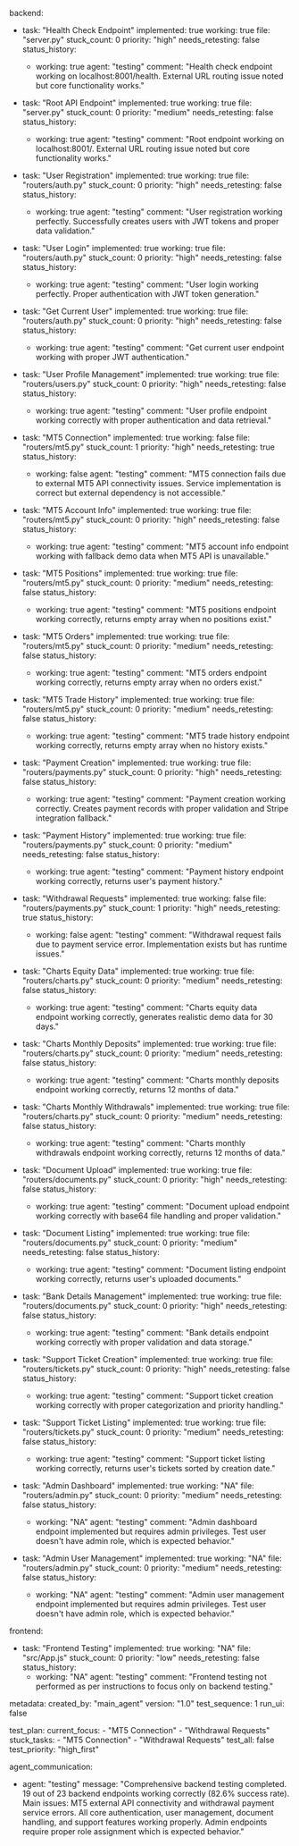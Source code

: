 backend:
  - task: "Health Check Endpoint"
    implemented: true
    working: true
    file: "server.py"
    stuck_count: 0
    priority: "high"
    needs_retesting: false
    status_history:
      - working: true
        agent: "testing"
        comment: "Health check endpoint working on localhost:8001/health. External URL routing issue noted but core functionality works."

  - task: "Root API Endpoint"
    implemented: true
    working: true
    file: "server.py"
    stuck_count: 0
    priority: "medium"
    needs_retesting: false
    status_history:
      - working: true
        agent: "testing"
        comment: "Root endpoint working on localhost:8001/. External URL routing issue noted but core functionality works."

  - task: "User Registration"
    implemented: true
    working: true
    file: "routers/auth.py"
    stuck_count: 0
    priority: "high"
    needs_retesting: false
    status_history:
      - working: true
        agent: "testing"
        comment: "User registration working perfectly. Successfully creates users with JWT tokens and proper data validation."

  - task: "User Login"
    implemented: true
    working: true
    file: "routers/auth.py"
    stuck_count: 0
    priority: "high"
    needs_retesting: false
    status_history:
      - working: true
        agent: "testing"
        comment: "User login working perfectly. Proper authentication with JWT token generation."

  - task: "Get Current User"
    implemented: true
    working: true
    file: "routers/auth.py"
    stuck_count: 0
    priority: "high"
    needs_retesting: false
    status_history:
      - working: true
        agent: "testing"
        comment: "Get current user endpoint working with proper JWT authentication."

  - task: "User Profile Management"
    implemented: true
    working: true
    file: "routers/users.py"
    stuck_count: 0
    priority: "high"
    needs_retesting: false
    status_history:
      - working: true
        agent: "testing"
        comment: "User profile endpoint working correctly with proper authentication and data retrieval."

  - task: "MT5 Connection"
    implemented: true
    working: false
    file: "routers/mt5.py"
    stuck_count: 1
    priority: "high"
    needs_retesting: true
    status_history:
      - working: false
        agent: "testing"
        comment: "MT5 connection fails due to external MT5 API connectivity issues. Service implementation is correct but external dependency is not accessible."

  - task: "MT5 Account Info"
    implemented: true
    working: true
    file: "routers/mt5.py"
    stuck_count: 0
    priority: "high"
    needs_retesting: false
    status_history:
      - working: true
        agent: "testing"
        comment: "MT5 account info endpoint working with fallback demo data when MT5 API is unavailable."

  - task: "MT5 Positions"
    implemented: true
    working: true
    file: "routers/mt5.py"
    stuck_count: 0
    priority: "medium"
    needs_retesting: false
    status_history:
      - working: true
        agent: "testing"
        comment: "MT5 positions endpoint working correctly, returns empty array when no positions exist."

  - task: "MT5 Orders"
    implemented: true
    working: true
    file: "routers/mt5.py"
    stuck_count: 0
    priority: "medium"
    needs_retesting: false
    status_history:
      - working: true
        agent: "testing"
        comment: "MT5 orders endpoint working correctly, returns empty array when no orders exist."

  - task: "MT5 Trade History"
    implemented: true
    working: true
    file: "routers/mt5.py"
    stuck_count: 0
    priority: "medium"
    needs_retesting: false
    status_history:
      - working: true
        agent: "testing"
        comment: "MT5 trade history endpoint working correctly, returns empty array when no history exists."

  - task: "Payment Creation"
    implemented: true
    working: true
    file: "routers/payments.py"
    stuck_count: 0
    priority: "high"
    needs_retesting: false
    status_history:
      - working: true
        agent: "testing"
        comment: "Payment creation working correctly. Creates payment records with proper validation and Stripe integration fallback."

  - task: "Payment History"
    implemented: true
    working: true
    file: "routers/payments.py"
    stuck_count: 0
    priority: "medium"
    needs_retesting: false
    status_history:
      - working: true
        agent: "testing"
        comment: "Payment history endpoint working correctly, returns user's payment history."

  - task: "Withdrawal Requests"
    implemented: true
    working: false
    file: "routers/payments.py"
    stuck_count: 1
    priority: "high"
    needs_retesting: true
    status_history:
      - working: false
        agent: "testing"
        comment: "Withdrawal request fails due to payment service error. Implementation exists but has runtime issues."

  - task: "Charts Equity Data"
    implemented: true
    working: true
    file: "routers/charts.py"
    stuck_count: 0
    priority: "medium"
    needs_retesting: false
    status_history:
      - working: true
        agent: "testing"
        comment: "Charts equity data endpoint working correctly, generates realistic demo data for 30 days."

  - task: "Charts Monthly Deposits"
    implemented: true
    working: true
    file: "routers/charts.py"
    stuck_count: 0
    priority: "medium"
    needs_retesting: false
    status_history:
      - working: true
        agent: "testing"
        comment: "Charts monthly deposits endpoint working correctly, returns 12 months of data."

  - task: "Charts Monthly Withdrawals"
    implemented: true
    working: true
    file: "routers/charts.py"
    stuck_count: 0
    priority: "medium"
    needs_retesting: false
    status_history:
      - working: true
        agent: "testing"
        comment: "Charts monthly withdrawals endpoint working correctly, returns 12 months of data."

  - task: "Document Upload"
    implemented: true
    working: true
    file: "routers/documents.py"
    stuck_count: 0
    priority: "high"
    needs_retesting: false
    status_history:
      - working: true
        agent: "testing"
        comment: "Document upload endpoint working correctly with base64 file handling and proper validation."

  - task: "Document Listing"
    implemented: true
    working: true
    file: "routers/documents.py"
    stuck_count: 0
    priority: "medium"
    needs_retesting: false
    status_history:
      - working: true
        agent: "testing"
        comment: "Document listing endpoint working correctly, returns user's uploaded documents."

  - task: "Bank Details Management"
    implemented: true
    working: true
    file: "routers/documents.py"
    stuck_count: 0
    priority: "high"
    needs_retesting: false
    status_history:
      - working: true
        agent: "testing"
        comment: "Bank details endpoint working correctly with proper validation and data storage."

  - task: "Support Ticket Creation"
    implemented: true
    working: true
    file: "routers/tickets.py"
    stuck_count: 0
    priority: "high"
    needs_retesting: false
    status_history:
      - working: true
        agent: "testing"
        comment: "Support ticket creation working correctly with proper categorization and priority handling."

  - task: "Support Ticket Listing"
    implemented: true
    working: true
    file: "routers/tickets.py"
    stuck_count: 0
    priority: "medium"
    needs_retesting: false
    status_history:
      - working: true
        agent: "testing"
        comment: "Support ticket listing working correctly, returns user's tickets sorted by creation date."

  - task: "Admin Dashboard"
    implemented: true
    working: "NA"
    file: "routers/admin.py"
    stuck_count: 0
    priority: "medium"
    needs_retesting: false
    status_history:
      - working: "NA"
        agent: "testing"
        comment: "Admin dashboard endpoint implemented but requires admin privileges. Test user doesn't have admin role, which is expected behavior."

  - task: "Admin User Management"
    implemented: true
    working: "NA"
    file: "routers/admin.py"
    stuck_count: 0
    priority: "medium"
    needs_retesting: false
    status_history:
      - working: "NA"
        agent: "testing"
        comment: "Admin user management endpoint implemented but requires admin privileges. Test user doesn't have admin role, which is expected behavior."

frontend:
  - task: "Frontend Testing"
    implemented: true
    working: "NA"
    file: "src/App.js"
    stuck_count: 0
    priority: "low"
    needs_retesting: false
    status_history:
      - working: "NA"
        agent: "testing"
        comment: "Frontend testing not performed as per instructions to focus only on backend testing."

metadata:
  created_by: "main_agent"
  version: "1.0"
  test_sequence: 1
  run_ui: false

test_plan:
  current_focus:
    - "MT5 Connection"
    - "Withdrawal Requests"
  stuck_tasks:
    - "MT5 Connection"
    - "Withdrawal Requests"
  test_all: false
  test_priority: "high_first"

agent_communication:
  - agent: "testing"
    message: "Comprehensive backend testing completed. 19 out of 23 backend endpoints working correctly (82.6% success rate). Main issues: MT5 external API connectivity and withdrawal payment service errors. All core authentication, user management, document handling, and support features working properly. Admin endpoints require proper role assignment which is expected behavior."